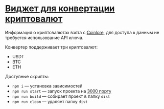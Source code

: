 # [Виджет для конвертации криптовалют]()

Информация о криптовалютах взята с [Coinlore](https://www.coinlore.com/ru/cryptocurrency-data-api), для доступа к данным не требуется использование API ключа.

Конвертер поддерживает три криптовалют:

- USDT
- BTC
- ETH

Доступные скрипты:

- `npm i` — установка зависимостей
- `npm run start` — запуск проекта на [3000 порту](http://localhost:3000/)
- `npm run build` — собирает проект в папку `dist`
- `npm run clean` — удаляет папку `dist`
